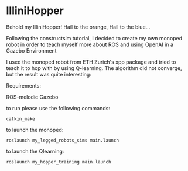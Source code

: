 # IlliniHopper

Behold my IlliniHopper! Hail to the orange, Hail to the blue...

Following the constructsim tutorial, I decided to create my own monoped robot 
in order to teach myself more about ROS and using OpenAI in a Gazebo Environment

I used the monoped robot from ETH Zurich's xpp package and tried to teach it to
hop with by using Q-learning. The algorithm did not converge, but the result was
quite interesting:




Requirements:

ROS-melodic
Gazebo

to run please use the following commands:

`catkin_make`

to launch the monoped:

`roslaunch my_legged_robots_sims main.launch`

to launch the Qlearning:

`roslaunch my_hopper_training main.launch`
